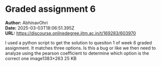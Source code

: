 # Graded assignment 6

**Author:** AbhinavOhri  
**Date:** 2025-03-03T18:06:51.395Z  
**URL:** https://discourse.onlinedegree.iitm.ac.in/t/169283/603970

I used a python script to get the solution to quesiton 1 of week 6 graded assignment. It matches three options. Is this a bug or like we then need to analyze using the pearson coefficient to determine which option is the correct one
image1383×263 25 KB
